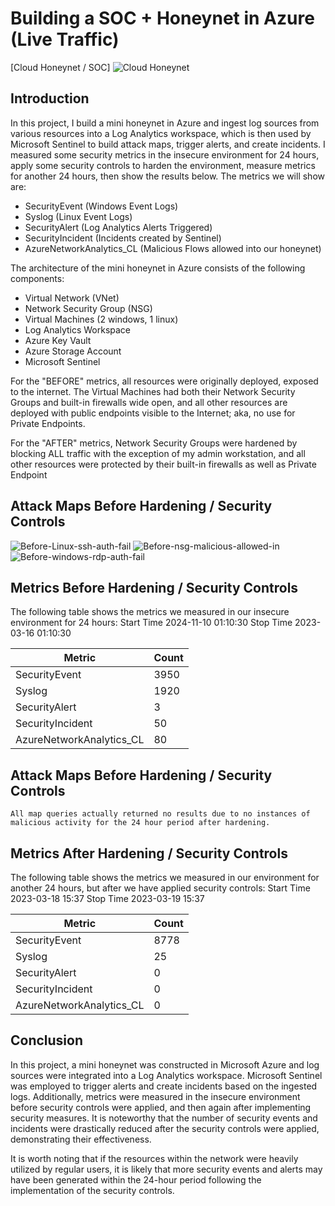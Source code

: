 # Building a SOC + Honeynet in Azure (Live Traffic)
[Cloud Honeynet / SOC] ![Cloud Honeynet](https://github.com/user-attachments/assets/636cf614-488a-4420-9cdd-5a7875c46ed2)


## Introduction

In this project, I build a mini honeynet in Azure and ingest log sources from various resources into a Log Analytics workspace, which is then used by Microsoft Sentinel to build attack maps, trigger alerts, and create incidents. I measured some security metrics in the insecure environment for 24 hours, apply some security controls to harden the environment, measure metrics for another 24 hours, then show the results below. The metrics we will show are:

- SecurityEvent (Windows Event Logs)
- Syslog (Linux Event Logs)
- SecurityAlert (Log Analytics Alerts Triggered)
- SecurityIncident (Incidents created by Sentinel)
- AzureNetworkAnalytics_CL (Malicious Flows allowed into our honeynet)



The architecture of the mini honeynet in Azure consists of the following components:

- Virtual Network (VNet)
- Network Security Group (NSG)
- Virtual Machines (2 windows, 1 linux)
- Log Analytics Workspace
- Azure Key Vault
- Azure Storage Account
- Microsoft Sentinel

For the "BEFORE" metrics, all resources were originally deployed, exposed to the internet. The Virtual Machines had both their Network Security Groups and built-in firewalls wide open, and all other resources are deployed with public endpoints visible to the Internet; aka, no use for Private Endpoints.

For the "AFTER" metrics, Network Security Groups were hardened by blocking ALL traffic with the exception of my admin workstation, and all other resources were protected by their built-in firewalls as well as Private Endpoint

## Attack Maps Before Hardening / Security Controls
![Before-Linux-ssh-auth-fail](https://github.com/user-attachments/assets/709d5973-be55-4214-a3de-c98012019b25)
![Before-nsg-malicious-allowed-in](https://github.com/user-attachments/assets/abedbdd6-0584-4241-8aec-42ef942c3f71)
![Before-windows-rdp-auth-fail](https://github.com/user-attachments/assets/d665b93b-dc1e-4ac0-a835-a2b52bd45680)


## Metrics Before Hardening / Security Controls

The following table shows the metrics we measured in our insecure environment for 24 hours:
Start Time 2024-11-10 01:10:30
Stop Time 2023-03-16 01:10:30

| Metric                   | Count
| ------------------------ | -----
| SecurityEvent            | 3950
| Syslog                   | 1920
| SecurityAlert            | 3
| SecurityIncident         | 50
| AzureNetworkAnalytics_CL | 80

## Attack Maps Before Hardening / Security Controls

```All map queries actually returned no results due to no instances of malicious activity for the 24 hour period after hardening.```

## Metrics After Hardening / Security Controls

The following table shows the metrics we measured in our environment for another 24 hours, but after we have applied security controls:
Start Time 2023-03-18 15:37
Stop Time	2023-03-19 15:37

| Metric                   | Count
| ------------------------ | -----
| SecurityEvent            | 8778
| Syslog                   | 25
| SecurityAlert            | 0
| SecurityIncident         | 0
| AzureNetworkAnalytics_CL | 0

## Conclusion

In this project, a mini honeynet was constructed in Microsoft Azure and log sources were integrated into a Log Analytics workspace. Microsoft Sentinel was employed to trigger alerts and create incidents based on the ingested logs. Additionally, metrics were measured in the insecure environment before security controls were applied, and then again after implementing security measures. It is noteworthy that the number of security events and incidents were drastically reduced after the security controls were applied, demonstrating their effectiveness.

It is worth noting that if the resources within the network were heavily utilized by regular users, it is likely that more security events and alerts may have been generated within the 24-hour period following the implementation of the security controls.
